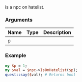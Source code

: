 is a npc on hatelist.
### Arguments
**Name**|**Type**|**Description**
:---|:---|:---
p||

### Example

```perl
my $p = 1;
my $val = $npc->IsOnHatelist($p);
quest::say($val); # Returns bool
```